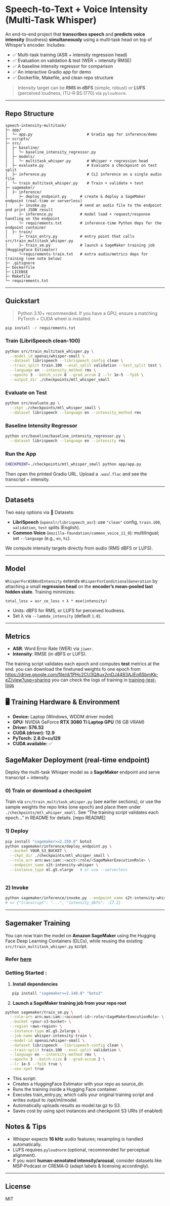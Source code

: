# Speech-to-Text + Voice Intensity (Multi-Task Whisper)

An end-to-end project that **transcribes speech** and **predicts voice intensity** (loudness) **simultaneously** using a multi‑task head on top of Whisper’s encoder. Includes:

- ✅ Multi-task training (ASR + intensity regression head)
- ✅ Evaluation on validation & test (WER + intensity RMSE)
- ✅ A baseline intensity regressor for comparison
- ✅ An interactive Gradio app for demo
- ✅ Dockerfile, Makefile, and clean repo structure

> Intensity target can be **RMS in dBFS** (simple, robust) or **LUFS** (perceived loudness, ITU-R BS.1770) via `pyloudnorm`.

---

## Repo Structure

```
speech-intensity-multitask/
├─ app/
│  └─ app.py                        # Gradio app for inference/demo
├─ scripts/
├─ src/
│  ├─ baseline/
│  │  └─ baseline_intensity_regressor.py
│  ├─ models/
│  │  └─ multitask_whisper.py       # Whisper + regression head
│  ├─ evaluate.py                   # Evaluate a checkpoint on test split
│  ├─ inference.py                  # CLI inference on a single audio file
│  └─ train_multitask_whisper.py    # Train + validate + test
├─ sagemaker/
│  ├─ inference/
│     ├─ deploy_endpoint.py      # create & deploy a SageMaker endpoint (real-time or serverless)
│     ├─ invoke.py               # send an audio file to the endpoint and print JSON result
│     ├─ inference.py            # model load + request/response handling on the endpoint
│     └─ requirements.txt        # inference-time Python deps for the endpoint container
│  ├─ train/
│     ├─ train_entry.py          # entry point that calls src/train_multitask_whisper.py
│     ├─ train_sm.py             # launch a SageMaker training job (HuggingFace Estimator)   
│     └─requirements-train.txt   # extra audio/metrics deps for training (see note below)
├─ .gitignore
├─ Dockerfile
├─ LICENSE
├─ Makefile
└─ requirements.txt
```

---

## Quickstart

> Python 3.10+ recommended. If you have a GPU, ensure a matching PyTorch + CUDA wheel is installed.

```bash
pip install -r requirements.txt
```

### Train (LibriSpeech clean-100)
```bash
python src/train_multitask_whisper.py \
  --model_id openai/whisper-small \
  --dataset librispeech --librispeech_config clean \
  --train_split train.100 --eval_split validation --test_split test \
  --language en --intensity_method rms \
  --epochs 3 --batch_size 8 --grad_accum 2 --lr 1e-5 --fp16 \
  --output_dir ./checkpoints/mtl_whisper_small
```

### Evaluate on Test
```bash
python src/evaluate.py \
  --ckpt ./checkpoints/mtl_whisper_small \
  --dataset librispeech --language en --intensity_method rms
```

### Baseline Intensity Regressor
```bash
python src/baseline/baseline_intensity_regressor.py \
  --dataset librispeech --language en --intensity rms
```

### Run the App
```bash
CHECKPOINT=./checkpoints/mtl_whisper_small python app/app.py
```
Then open the printed Gradio URL. Upload a `.wav`/`.flac` and see the transcript + intensity.

---

## Datasets

Two easy options via 🤗 Datasets:
- **LibriSpeech** (`openslr/librispeech_asr`): use `"clean"` config, `train.100`, `validation`, `test` splits (English).
- **Common Voice** (`mozilla-foundation/common_voice_11_0`): multilingual; set `--language` (e.g., `en`, `hi`).

We compute intensity targets directly from audio (RMS dBFS or LUFS).

---

## Model

`WhisperForASRAndIntensity` extends `WhisperForConditionalGeneration` by attaching a small **regression head** on the **encoder’s mean‑pooled last hidden state**. Training minimizes:

```
total_loss = asr_ce_loss + λ * mse(intensity)
```

- Units: dBFS for RMS, or LUFS for perceived loudness.
- Set λ via `--lambda_intensity` (default `1.0`).

---

## Metrics

- **ASR**: Word Error Rate (WER) via `jiwer`.
- **Intensity**: RMSE (in dBFS or LUFS).

The training script validates each epoch and computes **test** metrics at the end.
 you can download the finetuned weights fo one epoch from https://drive.google.com/file/d/1PHc2CU3QAux2mDJ4483AJEo6SbmKk-eZ/view?usp=sharing
you can check the logs of training in [training-test-logs](training-test-logs)
## 🖥️ Training Hardware & Environment

- **Device:** Laptop (Windows, WDDM driver model)  
- **GPU:** NVIDIA GeForce **RTX 3080 Ti Laptop GPU** (16 GB VRAM)  
- **Driver:** **576.52**  
- **CUDA (driver):** **12.9**  
- **PyTorch:** **2.8.0+cu129**  
- **CUDA available:** ✅ 



## SageMaker Deployment (real‑time endpoint)

Deploy the multi-task Whisper model as a **SageMaker** endpoint and serve transcript + intensity.

### 0) Train or download a checkpoint
Train via `src/train_multitask_whisper.py` (see earlier sections), or use the sample weights the repo links (one epoch) and place them under `./checkpoints/mtl_whisper_small`. See “The training script validates each epoch…” in README for details.  [repo README] 

### 1) Deploy

```bash
pip install "sagemaker>=2.250.0" boto3
python sagemaker/inference/deploy_endpoint.py \
  --bucket YOUR_S3_BUCKET \
  --ckpt_dir ./checkpoints/mtl_whisper_small \
  --role_arn arn:aws:iam::<acct>:role/<SageMakerExecutionRole> \
  --endpoint_name s2t-intensity-whisper \
  --instance_type ml.g5.xlarge   # or use --serverless
  


```
### 2) Invoke
```bash
python sagemaker/inference/invoke.py --endpoint_name s2t-intensity-whisper --audio path/to/sample.wav
# => {"transcript": "...", "intensity_dbfs": -17.2}
```
---
## Sagemaker Training

You can now train the model on **Amazon SageMaker** using the Hugging Face Deep Learning Containers (DLCs), while reusing the existing `src/train_multitask_whisper.py` script.

### Refer  [here](sagemaker/train) 
### Getting Started :
1. **Install dependencies**

```bash
   pip install "sagemaker>=2.140.0" "boto3"
```

2. **Launch a SageMaker training job from your repo root**

```bash
python sagemaker/train_sm.py \
  --role-arn arn:aws:iam::<account-id>:role/<SageMakerExecutionRole> \
  --bucket <your-s3-bucket> \
  --region <aws-region> \
  --instance-type ml.g5.2xlarge \
  --job-name whisper-intensity-train \
  --model-id openai/whisper-small \
  --dataset librispeech --librispeech-config clean \
  --train-split train.100 --eval-split validation \
  --language en --intensity-method rms \
  --epochs 3 --batch-size 8 --grad-accum 2 \
  --lr 1e-5 --fp16 true \
  --use-spot true
```
* This script:
* Creates a HuggingFace Estimator with your repo as source_dir.
* Runs the training inside a Hugging Face container.
* Executes train_entry.py, which calls your original training script and writes output to /opt/ml/model.
* Automatically uploads results as model.tar.gz to S3.
* Saves cost by using spot instances and checkpoint S3 URIs (if enabled)
## Notes & Tips

- Whisper expects **16 kHz** audio features; resampling is handled automatically.
- LUFS requires `pyloudnorm` (optional, recommended for perceptual alignment).
- If you want **human‑annotated intensity/arousal**, consider datasets like MSP‑Podcast or CREMA‑D (adapt labels & licensing accordingly).

---
## License

MIT
